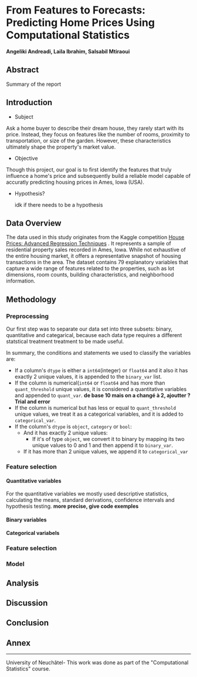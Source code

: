 # From Features to Forecasts: Predicting Home Prices Using Computational Statistics 
**Angeliki Andreadi, Laila Ibrahim, Salsabil Mtiraoui**
## Abstract
Summary of the report
## Introduction
- Subject

Ask a home buyer to describe their dream house, they rarely start with its price. Instead, they focus on features like the number of rooms, proximity to transportation, or size of the garden. However, these characteristics ultimately shape the property's market value.

- Objective
  
Though this project, our goal is to first identify the features that truly influence a home's price and subsequently build a reliable model capable of accuratly predicting housing prices in Ames, Iowa (USA).

- Hypothesis?
  
  idk if there needs to be a hypothesis

## Data Overview
The data used in this study originates from the Kaggle competition [House Prices: Advanced Regression Techniques](https://www.kaggle.com/competitions/house-prices-advanced-regression-techniques/data)
. It represents a sample of residential property sales recorded in Ames, Iowa. While not exhaustive of the entire housing market, it offers a representative snapshot of housing transactions in the area. The dataset contains 79 explanatory variables that capture a wide range of features related to the properties, such as lot dimensions, room counts, building characteristics, and neighborhood information.

## Methodology

### Preprocessing
  Our first step was to separate our data set into three subsets: binary, quantitative and categarical, because each data type requires a different statstical treatment treatment to be made useful. 
  
  In summary, the conditions and statements we used to classify the variables are: 
  
- If a column's `dtype` is either a `int64`(integer) or `float64` and it also it has exactly 2 unique values, it is appended to the `binary_var` list.
- If the column is numerical(`int64` or `float64` and has more than `quant_threshold` unique values, it is considered a quantitative variables and appended to `quant_var`. **de base 10 mais on a changé à 2, ajoutter ?Trial and error**
- If the column is numerical but has less or equal to `quant_threshold` unique values, we treat it as a categorical variables, and it is added to `categorical_var`.
- If the column's `dtype` is `object`, `category` or `bool`:
  - And it has exactly 2 unique values:
    - If it's of type `object`, we convert it to binary by mapping its two unique values to 0 and 1 and then append it to `binary_var`.
  - If it has more than 2 unique values, we append it to `categorical_var`
  
### Feature selection

#### Quantitative variables
  For the quantitative variables we mostly used descriptive statistics, calculating the means, standard derivations, confidence intervals and hypothesis testing. 
**more precise, give code exemples**
#### Binary variables

#### Categorical variabels

### Feature selection
### Model
## Analysis
## Discussion
## Conclusion
## Annex
---
University of Neuchâtel- This work was done as part of the "Computational Statistics" course.

